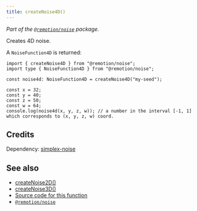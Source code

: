 ```yaml
---
title: createNoise4D()
---
```


_Part of the [`@remotion/noise`](/docs/noise) package._

Creates 4D noise.

A `NoiseFunction4D` is returned:

```tsx twoslash
import { createNoise4D } from "@remotion/noise";
import type { NoiseFunction4D } from "@remotion/noise";

const noise4d: NoiseFunction4D = createNoise4D("my-seed");

const x = 32;
const y = 40;
const z = 50;
const w = 64;
console.log(noise4d(x, y, z, w)); // a number in the interval [-1, 1] which corresponds to (x, y, z, w) coord.
```

## Credits

Dependency: [simplex-noise](https://www.npmjs.com/package/simplex-noise)

## See also

- [createNoise2D()](/docs/noise/create-noise-2d)
- [createNoise3D()](/docs/noise/create-noise-3d)
- [Source code for this function](https://github.com/remotion-dev/remotion/blob/main/packages/noise/src/index.ts)
- [`@remotion/noise`](/docs/noise)
